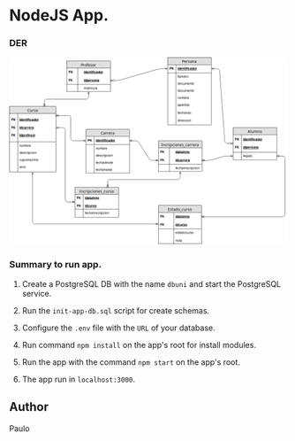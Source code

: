  # NodeJS App.
 
 ### DER
![alt text](DER.png)

 ### Summary to run app.
 
 1. Create a PostgreSQL DB with the name `dbuni` and start the PostgreSQL service.
 
 2. Run the `init-app-db.sql` script for create schemas.
 
 3. Configure the `.env` file with the `URL` of your database. 
 
 4. Run command `npm install` on the app's root for install modules.
  
 5. Run the app with the command `npm start` on the app's root.
 
 6. The app run in `localhost:3000`.

## Author
Paulo